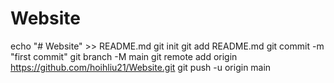 # Website
echo "# Website" >> README.md
git init
git add README.md
git commit -m "first commit"
git branch -M main
git remote add origin https://github.com/hoihliu21/Website.git
git push -u origin main
